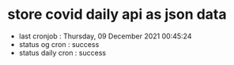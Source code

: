 # store covid daily api as json data

- last cronjob : Thursday, 09 December 2021 00:45:24
- status og cron : success
- status daily cron : success
      
      